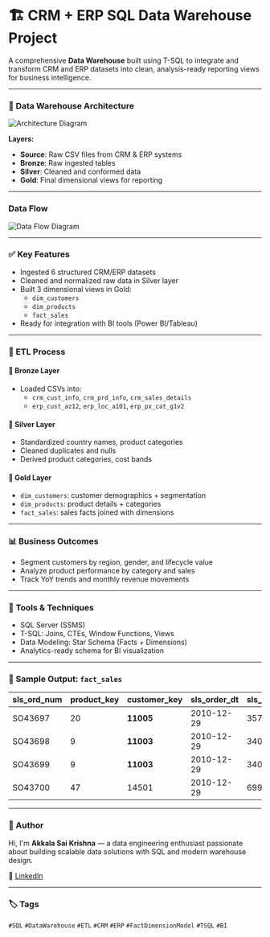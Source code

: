 
# 🏗️ CRM + ERP SQL Data Warehouse Project

A comprehensive **Data Warehouse** built using T-SQL to integrate and transform CRM and ERP datasets into clean, analysis-ready reporting views for business intelligence.

---

### 📌 Data Warehouse Architecture
![Architecture Diagram](https://drive.google.com/uc?export=view&id=1QQNkvsgi0UXhxKg1r_3Sp33t5enS3O5t)

**Layers:**
- **Source**: Raw CSV files from CRM & ERP systems  
- **Bronze**: Raw ingested tables  
- **Silver**: Cleaned and conformed data  
- **Gold**: Final dimensional views for reporting

---
### Data Flow 
![Data Flow Diagram](https://drive.google.com/uc?export=view&id=1PObTRx9JagAKqo7aUtnnYgv3SVwjpaqz)

---
### ✅ Key Features

- Ingested 6 structured CRM/ERP datasets
- Cleaned and normalized raw data in Silver layer
- Built 3 dimensional views in Gold:
  - `dim_customers`
  - `dim_products`
  - `fact_sales`
- Ready for integration with BI tools (Power BI/Tableau)

---

### 🔧 ETL Process

#### 🥉 Bronze Layer
- Loaded CSVs into:
  - `crm_cust_info`, `crm_prd_info`, `crm_sales_details`
  - `erp_cust_az12`, `erp_loc_a101`, `erp_px_cat_g1v2`

#### 🥈 Silver Layer
- Standardized country names, product categories
- Cleaned duplicates and nulls
- Derived product categories, cost bands

#### 🥇 Gold Layer
- `dim_customers`: customer demographics + segmentation  
- `dim_products`: product details + categories  
- `fact_sales`: sales facts joined with dimensions

---

### 📊 Business Outcomes

- Segment customers by region, gender, and lifecycle value
- Analyze product performance by category and sales
- Track YoY trends and monthly revenue movements

---

### 🧰 Tools & Techniques

- SQL Server (SSMS)
- T-SQL: Joins, CTEs, Window Functions, Views
- Data Modeling: Star Schema (Facts + Dimensions)
- Analytics-ready schema for BI visualization

---

### 📎 Sample Output: `fact_sales`

| sls\_ord\_num | product\_key | customer\_key | sls\_order\_dt | sls\_sales | sls\_quantity | sls\_price |
| ------------- | ------------ | ------------- | -------------- | ---------- | ------------- | ---------- |
| SO43697       | 20           | **11005**     | 2010-12-29     | 3578       | 1             | 3578       |
| SO43698       | 9            | **11003**     | 2010-12-29     | 3400       | 1             | 3400       |
| SO43699       | 9            | **11003**     | 2010-12-29     | 3400       | 1             | 3400       |
| SO43700       | 47           | 14501         | 2010-12-29     | 699        | 1             | 699        |


---

### 👤 Author

Hi, I'm **Akkala Sai Krishna** — a data engineering enthusiast passionate about building scalable data solutions with SQL and modern warehouse design.

🔗 [LinkedIn](https://www.linkedin.com/in/sai-krishna-akkala07/)

---

### 🏷️ Tags  
`#SQL` `#DataWarehouse` `#ETL` `#CRM` `#ERP` `#FactDimensionModel` `#TSQL` `#BI`
